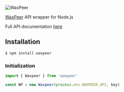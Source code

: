 ![WaxPeer](https://pbs.twimg.com/profile_banners/1146046554563895296/1562074133/1080x360)

[WaxPeer](https://waxpeer.com) API wrapper for Node.js

Full API documentation [here](https://api.waxpeer.com/docs)

## Installation 
```sh
$ npm install waxpeer
```

### Initialization
```typescript
import { Waxpeer } from 'waxpeer'

const WP = new Waxpeer(process.env.WAXPEER_API, key)
```
